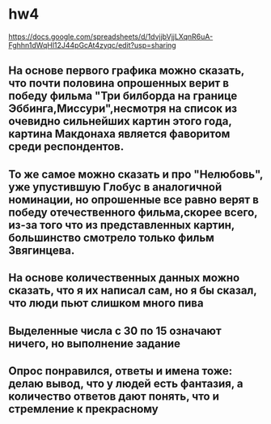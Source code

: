 # hw4
https://docs.google.com/spreadsheets/d/1dvjjbVjjLXqnR6uA-Fghhn1dWqHl12J44pGcAt4zyqc/edit?usp=sharing
## На основе первого графика можно сказать, что почти половина опрошенных верит в победу фильма "Три билборда на границе Эббинга,Миссури",несмотря на список из очевидно сильнейших картин этого года, картина Макдонаха является фаворитом среди респондентов.
## То же самое можно сказать и про "Нелюбовь", уже упустившую Глобус в аналогичной номинации, но опрошенные все равно верят в победу отечественного фильма,скорее всего, из-за того что из представленных картин, большинство смотрело только фильм Звягинцева.
## На основе количественных данных можно сказать, что я их написал сам, но я бы сказал, что люди пьют слишком много пива
## Выделенные числа с 30 по 15 означают ничего, но выполнение задание
## Опрос понравился, ответы и имена тоже: делаю вывод, что у людей есть фантазия, а количество ответов дают понять, что и стремление к прекрасному
